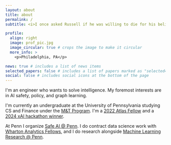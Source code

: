 ```yaml
---
layout: about
title: about
permalink: /
subtitle: <i>I once asked Russell if he was willing to die for his beliefs. “Of course not,” he replied. “After all, I may be wrong . . .”</i>

profile:
  align: right
  image: prof_pic.jpg
  image_circular: true # crops the image to make it circular
  more_info: >
    <p>Philadelphia, PA</p>

news: true # includes a list of news items
selected_papers: false # includes a list of papers marked as "selected={true}"
social: false # includes social icons at the bottom of the page
---
```


I'm an engineer who wants to solve intelligence. My foremost interests are in AI safety, policy, and graph learning.

I'm currently an undergraduate at the University of Pennsylvania studying CS and Finance under the [M&T Program](https://fisher.wharton.upenn.edu/). I'm a [2022 Atlas Fellow](https://www.atlasfellowship.org/) and a [2024 xAI hackathon winner](https://x.com/Diego__Pasini/status/1845998296990654582).

At Penn I organize [Safe AI @ Penn](https://pennai.notion.site/SafeAI-Penn-Labs-a4f262c3061b46d2975667c97b964ad3). I do contract data science work with [Wharton Analytics Fellows](https://ai-analytics.wharton.upenn.edu/for-students/wharton-analytics-fellows/), and I do research alongside [Machine Learning Research @ Penn](https://mlrpenn.vercel.app/).
